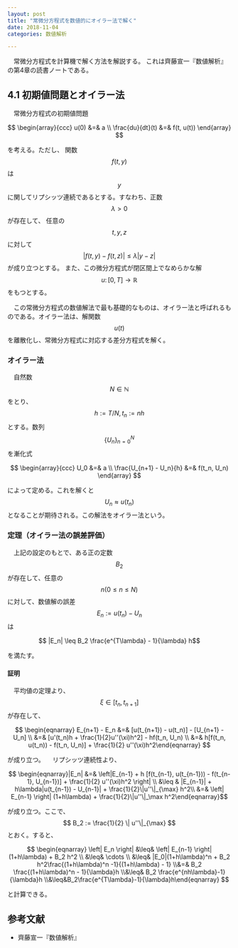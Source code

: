 ```yaml
---
layout: post
title: "常微分方程式を数値的にオイラー法で解く"
date: 2018-11-04
categories: 数値解析

---
```

<script src="https://cdnjs.cloudflare.com/ajax/libs/mathjax/2.7.0/MathJax.js?config=TeX-AMS-MML_HTMLorMML" type="text/javascript"></script>


　常微分方程式を計算機で解く方法を解説する。
これは齊藤宣一『数値解析』の第4章の読書ノートである。


## 4.1  初期値問題とオイラー法
　常微分方程式の初期値問題

$$ \begin{array}{ccc} u(0) &=& a \\ \frac{du}{dt}(t) &=& f(t, u(t)) \end{array} $$

を考える。ただし、 関数 $$ f(t, y) $$ は $$ y $$ に関してリプシッツ連続であるとする。すなわち、正数 $$\lambda > 0$$ が存在して、
任意の $$t, y, z$$ に対して $$\left| f(t, y) - f(t, z) \right| \leq \lambda\left| y-z \right| $$ が成り立つとする。
また、この微分方程式が閉区間上でなめらかな解 $$ u\colon [0, T] \to \mathbb{R}$$ をもつとする。

　この常微分方程式の数値解法で最も基礎的なものは、オイラー法と呼ばれるものである。オイラー法は、解関数 $$u(t)$$ を離散化し、常微分方程式に対応する差分方程式を解く。

### オイラー法
　自然数 $$N \in \mathbb{N}$$ をとり、 $$h := T/N, t_n := nh$$ とする。数列 $$ \{U_n\}_{n=0}^N $$ を漸化式

$$ \begin{array}{ccc} U_0 &=& a \\ \frac{U_{n+1} - U_n}{h} &=& f(t_n, U_n) \end{array} $$

によって定める。これを解くと $$ U_n \approx u(t_n) $$ となることが期待される。この解法をオイラー法という。


### 定理（オイラー法の誤差評価）
　上記の設定のもとで、ある正の定数 $$B_2$$ が存在して、任意の $$n (0 \leq n \leq N) $$ に対して、数値解の誤差 $$E_n := u(t_n) - U_n$$ は

$$ |E_n| \leq B_2 \frac{e^{T\lambda} - 1}{\lambda} h$$

を満たす。

#### 証明
　平均値の定理より、 $$\xi \in [t_n, t_{n+1}]$$ が存在して、

$$ \begin{eqnarray} E_{n+1} - E_n &=& [u(t_{n+1}) - u(t_n)] - [U_{n+1} - U_n] \\ &=& [u'(t_n)h + \frac{1}{2}u''(\xi)h^2] - hf(t_n, U_n) \\ &=& h[f(t_n, u(t_n)) - f(t_n, U_n)] + \frac{1}{2} u''(\xi)h^2\end{eqnarray} $$

が成り立つ。
　リプシッツ連続性より、

$$ \begin{eqnarray}|E_n| &=& \left|E_{n-1} + h [f(t_{n-1}, u(t_{n-1})) - f(t_{n-1}, U_{n-1})] + \frac{1}{2} u''(\xi)h^2 \right| \\ &\leq & |E_{n-1}| + h\lambda|u(t_{n-1}) - U_{n-1}| + \frac{1}{2}\|u''\|_{\max} h^2\\ &=& \left| E_{n-1} \right| (1+h\lambda) + \frac{1}{2}\|u''\|_\max h^2\end{eqnarray}$$

が成り立つ。ここで、 $$ B_2 := \frac{1}{2} \| u''\|_{\max} $$ とおく。すると、

$$ \begin{eqnarray} \left| E_n \right| &\leq& \left| E_{n-1} \right| (1+h\lambda) + B_2 h^2 \\ &\leq& \cdots \\ &\leq& |E_0|(1+h\lambda)^n + B_2 h^2\frac{(1+h\lambda)^n -1}{(1+h\lambda) - 1} \\&=& B_2 \frac{(1+h\lambda)^n - 1}{\lambda}h \\&\leq& B_2 \frac{e^{nh\lambda}-1}{\lambda}h \\&\leq&B_2\frac{e^{T\lambda}-1}{\lambda}h\end{eqnarray} $$

と計算できる。

## 参考文献

* 齊藤宣一『数値解析』

